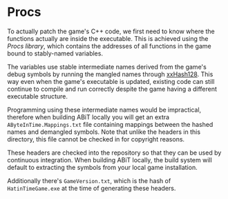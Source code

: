 # Procs

To actually patch the game's C++ code, we first need to know where the functions actually are inside
the executable. This is achieved using the _Procs library_, which contains the addresses of all
functions in the game bound to stably-named variables.

The variables use stable intermediate names derived from the game's debug symbols by running the
mangled names through [xxHash128](https://cyan4973.github.io/xxHash/). This way even when the game's
executable is updated, existing code can still continue to compile and run correctly despite the
game having a different executable structure.

Programming using these intermediate names would be impractical, therefore when building ABiT
locally you will get an extra `AByteInTime.Mappings.txt` file containing mappings between the hashed
names and demangled symbols. Note that unlike the headers in this directory, this file cannot be
checked in for copyright reasons.

These headers are checked into the repository so that they can be used by continuous integration.
When building ABiT locally, the build system will default to extracting the symbols from your local
game installation.

Additionally there's `GameVersion.txt`, which is the hash of `HatinTimeGame.exe` at the time of
generating these headers.

